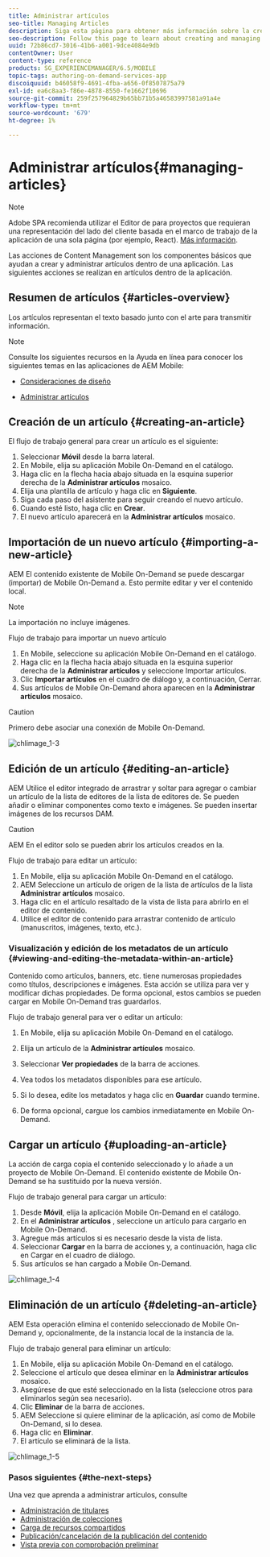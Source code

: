 ```yaml
---
title: Administrar artículos
seo-title: Managing Articles
description: Siga esta página para obtener más información sobre la creación y administración de artículos.
seo-description: Follow this page to learn about creating and managing Articles.
uuid: 72b86cd7-3016-41b6-a001-9dce4084e9db
contentOwner: User
content-type: reference
products: SG_EXPERIENCEMANAGER/6.5/MOBILE
topic-tags: authoring-on-demand-services-app
discoiquuid: b46058f9-4691-4fba-a656-0f8507875a79
exl-id: ea6c8aa3-f86e-4878-8550-fe1662f10696
source-git-commit: 259f257964829b65bb71b5a46583997581a91a4e
workflow-type: tm+mt
source-wordcount: '679'
ht-degree: 1%

---
```


# Administrar artículos{#managing-articles}

>[!NOTE]
>
>Adobe SPA recomienda utilizar el Editor de para proyectos que requieran una representación del lado del cliente basada en el marco de trabajo de la aplicación de una sola página (por ejemplo, React). [Más información](/help/sites-developing/spa-overview.md).

Las acciones de Content Management son los componentes básicos que ayudan a crear y administrar artículos dentro de una aplicación. Las siguientes acciones se realizan en artículos dentro de la aplicación.

## Resumen de artículos {#articles-overview}

Los artículos representan el texto basado junto con el arte para transmitir información.

>[!NOTE]
>
>Consulte los siguientes recursos en la Ayuda en línea para conocer los siguientes temas en las aplicaciones de AEM Mobile:
>
>* [Consideraciones de diseño](https://helpx.adobe.com/digital-publishing-solution/help/design-app.html)
>
>* [Administrar artículos](https://helpx.adobe.com/digital-publishing-solution/help/creating-articles.html)
>

## Creación de un artículo {#creating-an-article}

El flujo de trabajo general para crear un artículo es el siguiente:

1. Seleccionar **Móvil** desde la barra lateral.
1. En Mobile, elija su aplicación Mobile On-Demand en el catálogo.
1. Haga clic en la flecha hacia abajo situada en la esquina superior derecha de la **Administrar artículos** mosaico.
1. Elija una plantilla de artículo y haga clic en **Siguiente**.
1. Siga cada paso del asistente para seguir creando el nuevo artículo.
1. Cuando esté listo, haga clic en **Crear**.
1. El nuevo artículo aparecerá en la **Administrar artículos** mosaico.

## Importación de un nuevo artículo {#importing-a-new-article}

AEM El contenido existente de Mobile On-Demand se puede descargar (importar) de Mobile On-Demand a. Esto permite editar y ver el contenido local.

>[!NOTE]
>
>La importación no incluye imágenes.

Flujo de trabajo para importar un nuevo artículo

1. En Mobile, seleccione su aplicación Mobile On-Demand en el catálogo.
1. Haga clic en la flecha hacia abajo situada en la esquina superior derecha de la **Administrar artículos** y seleccione Importar artículos.
1. Clic **Importar artículos** en el cuadro de diálogo y, a continuación, Cerrar.
1. Sus artículos de Mobile On-Demand ahora aparecen en la **Administrar artículos** mosaico.

>[!CAUTION]
>
>Primero debe asociar una conexión de Mobile On-Demand.

![chlimage_1-3](assets/chlimage_1-3.gif)

## Edición de un artículo {#editing-an-article}

AEM Utilice el editor integrado de arrastrar y soltar para agregar o cambiar un artículo de la lista de editores de la lista de editores de. Se pueden añadir o eliminar componentes como texto e imágenes. Se pueden insertar imágenes de los recursos DAM.

>[!CAUTION]
>
>AEM En el editor solo se pueden abrir los artículos creados en la.

Flujo de trabajo para editar un artículo:

1. En Mobile, elija su aplicación Mobile On-Demand en el catálogo.
1. AEM Seleccione un artículo de origen de la lista de artículos de la lista **Administrar artículos** mosaico.
1. Haga clic en el artículo resaltado de la vista de lista para abrirlo en el editor de contenido.
1. Utilice el editor de contenido para arrastrar contenido de artículo (manuscritos, imágenes, texto, etc.).

### Visualización y edición de los metadatos de un artículo {#viewing-and-editing-the-metadata-within-an-article}

Contenido como artículos, banners, etc. tiene numerosas propiedades como títulos, descripciones e imágenes. Esta acción se utiliza para ver y modificar dichas propiedades. De forma opcional, estos cambios se pueden cargar en Mobile On-Demand tras guardarlos.

Flujo de trabajo general para ver o editar un artículo:

1. En Mobile, elija su aplicación Mobile On-Demand en el catálogo.
1. Elija un artículo de la **Administrar artículos** mosaico.

1. Seleccionar **Ver propiedades** de la barra de acciones.
1. Vea todos los metadatos disponibles para ese artículo.
1. Si lo desea, edite los metadatos y haga clic en **Guardar** cuando termine.
1. De forma opcional, cargue los cambios inmediatamente en Mobile On-Demand.

## Cargar un artículo {#uploading-an-article}

La acción de carga copia el contenido seleccionado y lo añade a un proyecto de Mobile On-Demand. El contenido existente de Mobile On-Demand se ha sustituido por la nueva versión.

Flujo de trabajo general para cargar un artículo:

1. Desde **Móvil**, elija la aplicación Mobile On-Demand en el catálogo.
1. En el **Administrar artículos** , seleccione un artículo para cargarlo en Mobile On-Demand.
1. Agregue más artículos si es necesario desde la vista de lista.
1. Seleccionar **Cargar** en la barra de acciones y, a continuación, haga clic en Cargar en el cuadro de diálogo.
1. Sus artículos se han cargado a Mobile On-Demand.

![chlimage_1-4](assets/chlimage_1-4.gif)

## Eliminación de un artículo {#deleting-an-article}

AEM Esta operación elimina el contenido seleccionado de Mobile On-Demand y, opcionalmente, de la instancia local de la instancia de la.

Flujo de trabajo general para eliminar un artículo:

1. En Mobile, elija su aplicación Mobile On-Demand en el catálogo.
1. Seleccione el artículo que desea eliminar en la **Administrar artículos** mosaico.
1. Asegúrese de que esté seleccionado en la lista (seleccione otros para eliminarlos según sea necesario).
1. Clic **Eliminar** de la barra de acciones.
1. AEM Seleccione si quiere eliminar de la aplicación, así como de Mobile On-Demand, si lo desea.
1. Haga clic en **Eliminar**.
1. El artículo se eliminará de la lista.

![chlimage_1-5](assets/chlimage_1-5.gif)

### Pasos siguientes {#the-next-steps}

Una vez que aprenda a administrar artículos, consulte

* [Administración de titulares](/help/mobile/mobile-on-demand-managing-banners.md)
* [Administración de colecciones](/help/mobile/mobile-on-demand-managing-collections.md)
* [Carga de recursos compartidos](/help/mobile/mobile-on-demand-shared-resources.md)
* [Publicación/cancelación de la publicación del contenido](/help/mobile/mobile-on-demand-publishing-unpublishing.md)
* [Vista previa con comprobación preliminar](/help/mobile/aem-mobile-manage-ondemand-services.md)
